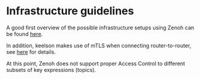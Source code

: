 # Infrastructure guidelines

A good first overview of the possible infrastructure setups using Zenoh can be found [here](https://zenoh.io/docs/getting-started/deployment/).

In addition, keelson makes use of mTLS when connecting router-to-router, see [here](https://zenoh.io/docs/manual/tls/) for details.

At this point, Zenoh does not support proper Access Control to different subsets of key expressions (topics).